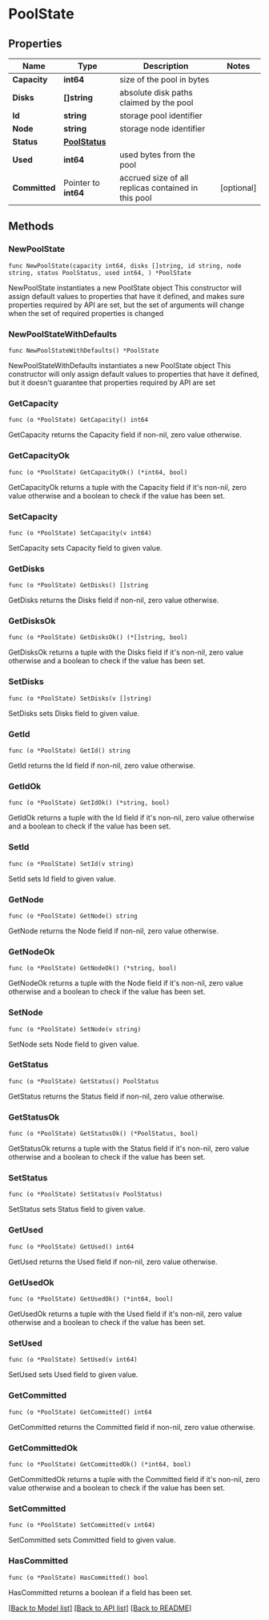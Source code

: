 # PoolState

## Properties

Name | Type | Description | Notes
------------ | ------------- | ------------- | -------------
**Capacity** | **int64** | size of the pool in bytes | 
**Disks** | **[]string** | absolute disk paths claimed by the pool | 
**Id** | **string** | storage pool identifier | 
**Node** | **string** | storage node identifier | 
**Status** | [**PoolStatus**](PoolStatus.md) |  | 
**Used** | **int64** | used bytes from the pool | 
**Committed** | Pointer to **int64** | accrued size of all replicas contained in this pool | [optional] 

## Methods

### NewPoolState

`func NewPoolState(capacity int64, disks []string, id string, node string, status PoolStatus, used int64, ) *PoolState`

NewPoolState instantiates a new PoolState object
This constructor will assign default values to properties that have it defined,
and makes sure properties required by API are set, but the set of arguments
will change when the set of required properties is changed

### NewPoolStateWithDefaults

`func NewPoolStateWithDefaults() *PoolState`

NewPoolStateWithDefaults instantiates a new PoolState object
This constructor will only assign default values to properties that have it defined,
but it doesn't guarantee that properties required by API are set

### GetCapacity

`func (o *PoolState) GetCapacity() int64`

GetCapacity returns the Capacity field if non-nil, zero value otherwise.

### GetCapacityOk

`func (o *PoolState) GetCapacityOk() (*int64, bool)`

GetCapacityOk returns a tuple with the Capacity field if it's non-nil, zero value otherwise
and a boolean to check if the value has been set.

### SetCapacity

`func (o *PoolState) SetCapacity(v int64)`

SetCapacity sets Capacity field to given value.


### GetDisks

`func (o *PoolState) GetDisks() []string`

GetDisks returns the Disks field if non-nil, zero value otherwise.

### GetDisksOk

`func (o *PoolState) GetDisksOk() (*[]string, bool)`

GetDisksOk returns a tuple with the Disks field if it's non-nil, zero value otherwise
and a boolean to check if the value has been set.

### SetDisks

`func (o *PoolState) SetDisks(v []string)`

SetDisks sets Disks field to given value.


### GetId

`func (o *PoolState) GetId() string`

GetId returns the Id field if non-nil, zero value otherwise.

### GetIdOk

`func (o *PoolState) GetIdOk() (*string, bool)`

GetIdOk returns a tuple with the Id field if it's non-nil, zero value otherwise
and a boolean to check if the value has been set.

### SetId

`func (o *PoolState) SetId(v string)`

SetId sets Id field to given value.


### GetNode

`func (o *PoolState) GetNode() string`

GetNode returns the Node field if non-nil, zero value otherwise.

### GetNodeOk

`func (o *PoolState) GetNodeOk() (*string, bool)`

GetNodeOk returns a tuple with the Node field if it's non-nil, zero value otherwise
and a boolean to check if the value has been set.

### SetNode

`func (o *PoolState) SetNode(v string)`

SetNode sets Node field to given value.


### GetStatus

`func (o *PoolState) GetStatus() PoolStatus`

GetStatus returns the Status field if non-nil, zero value otherwise.

### GetStatusOk

`func (o *PoolState) GetStatusOk() (*PoolStatus, bool)`

GetStatusOk returns a tuple with the Status field if it's non-nil, zero value otherwise
and a boolean to check if the value has been set.

### SetStatus

`func (o *PoolState) SetStatus(v PoolStatus)`

SetStatus sets Status field to given value.


### GetUsed

`func (o *PoolState) GetUsed() int64`

GetUsed returns the Used field if non-nil, zero value otherwise.

### GetUsedOk

`func (o *PoolState) GetUsedOk() (*int64, bool)`

GetUsedOk returns a tuple with the Used field if it's non-nil, zero value otherwise
and a boolean to check if the value has been set.

### SetUsed

`func (o *PoolState) SetUsed(v int64)`

SetUsed sets Used field to given value.


### GetCommitted

`func (o *PoolState) GetCommitted() int64`

GetCommitted returns the Committed field if non-nil, zero value otherwise.

### GetCommittedOk

`func (o *PoolState) GetCommittedOk() (*int64, bool)`

GetCommittedOk returns a tuple with the Committed field if it's non-nil, zero value otherwise
and a boolean to check if the value has been set.

### SetCommitted

`func (o *PoolState) SetCommitted(v int64)`

SetCommitted sets Committed field to given value.

### HasCommitted

`func (o *PoolState) HasCommitted() bool`

HasCommitted returns a boolean if a field has been set.


[[Back to Model list]](../README.md#documentation-for-models) [[Back to API list]](../README.md#documentation-for-api-endpoints) [[Back to README]](../README.md)



